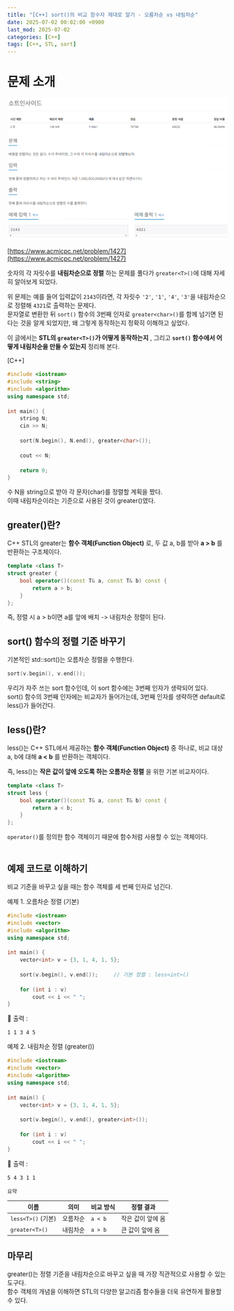 ```yaml
---
title: "[C++] sort()의 비교 함수자 제대로 알기 - 오름차순 vs 내림차순"
date: 2025-07-02 00:02:00 +0900
last_mod: 2025-07-02
categories: [C++]
tags: [C++, STL, sort]
---
```


# 문제 소개

![Image](/assets/images/2025-07-02/2025-07-02-sortinside.png)

[https://www.acmicpc.net/problem/1427](https://www.acmicpc.net/problem/1427)

숫자의 각 자릿수를 **내림차순으로 정렬** 하는 문제를 풀다가 `greater<T>()`에 대해 자세히 알아보게 되었다.

위 문제는 예를 들어 입력값이 `2143`이라면, 각 자릿수 `'2'`, `'1'`, `'4'`, `'3'`을 내림차순으로 정렬해 `4321`로 출력하는 문제다.<br>
문자열로 변환한 뒤 `sort()` 함수의 3번째 인자로 `greater<char>()`를 함께 넘기면 된다는 것을 알게 되었지만, 왜 그렇게 동작하는지 정확히 이해하고 싶었다.

이 글에서는 **STL의 `greater<T>()`가 어떻게 동작하는지** , 그리고 **`sort()` 함수에서 어떻게 내림차순을 만들 수 있는지** 정리해 본다.

[C++]

```cpp
#include <iostream>
#include <string>
#include <algorithm>
using namespace std;

int main() {
    string N;
    cin >> N;

    sort(N.begin(), N.end(), greater<char>());

    cout << N;

    return 0;
}
```

수 N을 string으로 받아 각 문자(char)를 정렬할 계획을 짰다.<br>
이때 내림차순이라는 기준으로 사용된 것이 greater<char>()였다.

## greater<T>()란?

C++ STL의 greater<T>는 **함수 객체(Function Object)** 로, 두 값 a, b를 받아 **a > b** 를 반환하는 구조체이다.<br>

```cpp
template <class T>
struct greater {
    bool operator()(const T& a, const T& b) const {
        return a > b;
    }
};
```

즉, 정렬 시 a > b이면 a를 앞에 배치 -> 내림차순 정렬이 된다.

## sort() 함수의 정렬 기준 바꾸기

기본적인 std::sort()는 오름차순 정렬을 수행한다.

```cpp
sort(v.begin(), v.end());
```

우리가 자주 쓰는 sort 함수인데, 이 sort 함수에는 3번째 인자가 생략되어 있다.<br>
sort() 함수의 3번째 인자에는 비교자가 들어가는데, 3번째 인자를 생략하면 default로 less<T>()가 들어간다.

## less<T>()란?

less<T>()는 C++ STL에서 제공하는 **함수 객체(Function Object)** 중 하나로, 비교 대상 a, b에 대해 **a < b** 를 반환하는 객체이다.<br>

즉, less<T>()는 **작은 값이 앞에 오도록 하는 오름차순 정렬** 을 위한 기본 비교자이다.

```cpp
template <class T>
struct less {
    bool operator()(const T& a, const T& b) const {
        return a < b;
    }
};
```

`operator()`를 정의한 함수 객체이기 때문에 함수처럼 사용할 수 있는 객체이다.<br><br>

## 예제 코드로 이해하기

비교 기준을 바꾸고 싶을 때는 함수 객체를 세 번째 인자로 넘긴다.

예제 1. 오름차순 정렬 (기본)

```cpp
#include <iostream>
#include <vector>
#include <algorithm>
using namespace std;

int main() {
    vector<int> v = {3, 1, 4, 1, 5};

    sort(v.begin(), v.end());     // 기본 정렬 : less<int>()

    for (int i : v)
        cout << i << " ";
}
```

🔽 출력 :

```plaintext
1 1 3 4 5
```

예제 2. 내림차순 정렬 (greater<T>())

```cpp
#include <iostream>
#include <vector>
#include <algorithm>
using namespace std;

int main() {
    vector<int> v = {3, 1, 4, 1, 5};

    sort(v.begin(), v.end(), greater<int>());

    for (int i : v)
        cout << i << " ";
}
```

🔽 출력 :

```plaintext
5 4 3 1 1
```

`요약`

| 이름               | 의미     | 비교 방식 | 정렬 결과         |
| ------------------ | -------- | --------- | ----------------- |
| `less<T>()` (기본) | 오름차순 | `a < b`   | 작은 값이 앞에 옴 |
| `greater<T>()`     | 내림차순 | `a > b`   | 큰 값이 앞에 옴   |

## 마무리

greater<T>()는 정렬 기준을 내림차순으로 바꾸고 싶을 때 가장 직관적으로 사용할 수 있는 도구다.<br>
함수 객체의 개념을 이해하면 STL의 다양한 알고리즘 함수들을 더욱 유연하게 활용할 수 있다.
